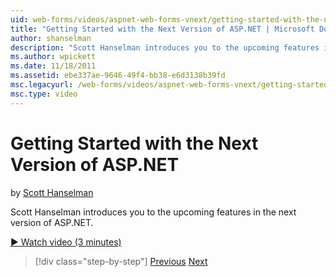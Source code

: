 ```yaml
---
uid: web-forms/videos/aspnet-web-forms-vnext/getting-started-with-the-next-version-of-aspnet
title: "Getting Started with the Next Version of ASP.NET | Microsoft Docs"
author: shanselman
description: "Scott Hanselman introduces you to the upcoming features in the next version of ASP.NET."
ms.author: wpickett
ms.date: 11/18/2011
ms.assetid: ebe337ae-9646-49f4-bb38-e6d3138b39fd
msc.legacyurl: /web-forms/videos/aspnet-web-forms-vnext/getting-started-with-the-next-version-of-aspnet
msc.type: video
---
```

# Getting Started with the Next Version of ASP.NET

by [Scott Hanselman](https://github.com/shanselman)

Scott Hanselman introduces you to the upcoming features in the next version of ASP.NET.

[&#9654; Watch video (3 minutes)](https://channel9.msdn.com/Blogs/ASP-NET-Site-Videos/getting-started-with-the-next-version-of-aspnet)

> [!div class="step-by-step"]
> [Previous](aspnet-vnext-videos-bundling-and-minification.md)
> [Next](aspnet-and-web-tools-20122.md)

